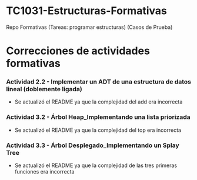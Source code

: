 TC1031-Estructuras-Formativas
===
Repo Formativas (Tareas: programar estructuras) (Casos de Prueba)

Correcciones de actividades formativas
===

### Actividad 2.2 - Implementar un ADT de una estructura de datos lineal (doblemente ligada) ###

- Se actualizó el README ya que la complejidad del add era incorrecta 

### Actividad 3.2 - Árbol Heap_Implementando una lista priorizada ###

- Se actualizó el README ya que la complejidad del top era incorrecta 

### Actividad 3.3 - Árbol Desplegado_Implementando un Splay Tree ###

- Se actualizó el README ya que la complejidad de las tres primeras funciones era incorrecta
